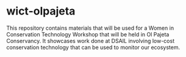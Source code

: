 # wict-olpajeta
This repository contains materials that will be used for a Women in Conservation Technology Workshop that will be held in Ol Pajeta Conservancy. It showcases work done at DSAIL involving low-cost conservation technology that can be used to monitor our ecosystem.
